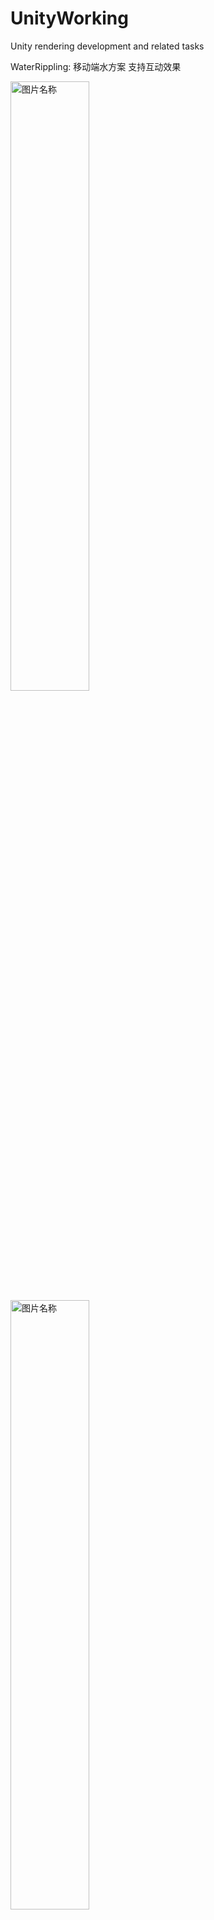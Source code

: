 # UnityWorking
Unity rendering development and related tasks

WaterRippling:
移动端水方案
支持互动效果

 <img src="https://github.com/springcell/UnityWorking/assets/62659822/aff398c3-a467-4a8d-ab86-badd0ca95ebc.png" width = "50%" alt="图片名称" align=center />
 <img src="https://github.com/springcell/UnityWorking/assets/62659822/9ef88e5a-ceb8-4155-897e-9d389e1b0a32.png" width = "50%" alt="图片名称" align=center />


